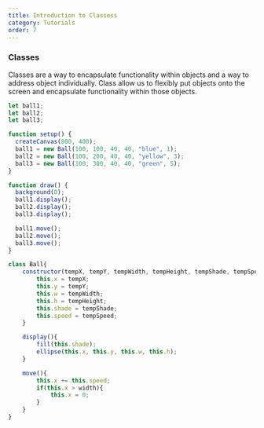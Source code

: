 ```yaml
---
title: Introduction to Classess
category: Tutorials
order: 7
---
```

<script src="{{ "/scripts/p5.min.js" | prepend: site.baseurl }}"></script>

### Classes

Classes are a way to encapsulate functionality within objects and a way to address object individually. Class allow us to flexibly put objects onto the screen and encapsulate functionality within those objects.

```js
let ball1;
let ball2;
let ball3;

function setup() {
  createCanvas(800, 400);
  ball1 = new Ball(100, 100, 40, 40, "blue", 1);
  ball2 = new Ball(100, 200, 40, 40, "yellow", 3);
  ball3 = new Ball(100, 300, 40, 40, "green", 5);
}

function draw() {
  background(0);
  ball1.display();
  ball2.display();
  ball3.display();

  ball1.move();
  ball2.move();
  ball3.move();
}

class Ball{
    constructor(tempX, tempY, tempWidth, tempHeight, tempShade, tempSpeed){
        this.x = tempX;
        this.y = tempY;
        this.w = tempWidth;
        this.h = tempHeight;
        this.shade = tempShade;
        this.speed = tempSpeed;
    }

    display(){
        fill(this.shade);
        ellipse(this.x, this.y, this.w, this.h);
    }

    move(){
        this.x += this.speed;
        if(this.x > width){
            this.x = 0;
        }
    }
}
```
<div class="container">
  <div id="myContainer"></div>
</div>

<script>
let myContainer;
let ball1;
let ball2; 
let ball3;

function setup() {
  myContainer = createCanvas(800, 400);
  myContainer.parent("myContainer");
  ball1 = new Ball(100, 100, 40, 40, "blue", 1);
  ball2 = new Ball(100, 200, 40, 40, "yellow", 3);
  ball3 = new Ball(100, 300, 40, 40, "green", 5);
}

function draw() {
  background(0);

  ball1.display();
  ball2.display();
  ball3.display();

  ball1.move();
  ball2.move();
  ball3.move();
}

class Ball{
    constructor(tempX, tempY, tempWidth, tempHeight, tempShade, tempSpeed){
        this.x = tempX;
        this.y = tempY;
        this.w = tempWidth;
        this.h = tempHeight;
        this.shade = tempShade;
        this.speed = tempSpeed;
    }

    display(){
        fill(this.shade);
        ellipse(this.x, this.y, this.w, this.h);
    }

    move(){
        this.x += this.speed;
        if(this.x > width){
            this.x = 0;
        }
    }
}
</script>

